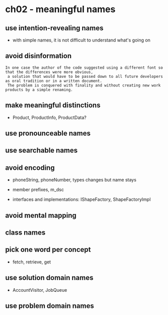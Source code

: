 # ch02 - meaningful names

## use intention-revealing names

- with simple names, it is not difficult to understand what's going on

## avoid disinformation


```shell
In one case the author of the code suggested using a different font so that the differences were more obvious,
 a solution that would have to be passed down to all future developers as oral tradition or in a written document.
 The problem is conquered with finality and without creating new work products by a simple renaming.
```

## make meaningful distinctions

- Product, ProductInfo, ProductData?

## use pronounceable names

## use searchable names

## avoid encoding

- phoneString, phoneNumber, types changes but name stays

- member prefixes, m_dsc

- interfaces and implementations: IShapeFactory, ShapeFactoryImpl

## avoid mental mapping

## class names

## pick one word per concept

- fetch, retrieve, get

## use solution domain names

- AccountVisitor, JobQueue

## use problem domain names
